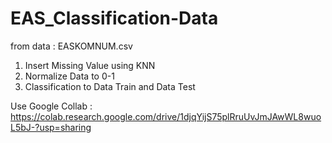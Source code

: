 # EAS_Classification-Data
from data : EASKOMNUM.csv

1. Insert Missing Value using KNN
2. Normalize Data to 0-1
3. Classification to Data Train and Data Test

Use Google Collab : https://colab.research.google.com/drive/1djqYijS75plRruUvJmJAwWL8wuoL5bJ-?usp=sharing
